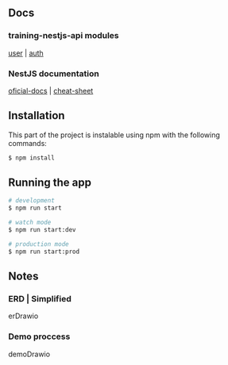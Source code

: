 ## Docs

### training-nestjs-api modules

[user][user] | [auth][auth]

### NestJS documentation

[oficial-docs][oficial-docs] | [cheat-sheet][cheat-sheet]

## Installation

This part of the project is instalable using npm with the following commands:

```bash
$ npm install
```

## Running the app

```bash
# development
$ npm run start

# watch mode
$ npm run start:dev

# production mode
$ npm run start:prod
```

## Notes

### ERD | Simplified

erDrawio

### Demo proccess

demoDrawio

[oficial-docs]: https://docs.nestjs.com/
[cheat-sheet]: https://fernando-herrera.com/pdfs/nest-cheatsheet.pdf

[user]: https://github.com/inkoms/training-nestjs/tree/main/src/user
[auth]: https://github.com/inkoms/training-nestjs/tree/main/src/auth